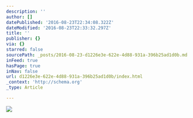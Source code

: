```yaml
---
description: ''
author: []
datePublished: '2016-08-23T22:34:08.322Z'
dateModified: '2016-08-23T22:33:32.297Z'
title: ''
publisher: {}
via: {}
starred: false
sourcePath: _posts/2016-08-23-d1226e3e-622e-4d88-931a-396b25ad1d0b.md
inFeed: true
hasPage: true
inNav: false
url: d1226e3e-622e-4d88-931a-396b25ad1d0b/index.html
_context: 'http://schema.org'
_type: Article

---
```

![](https://the-grid-user-content.s3-us-west-2.amazonaws.com/6c431eee-1fd8-4379-9734-ae8425e1ad1e.jpg)
